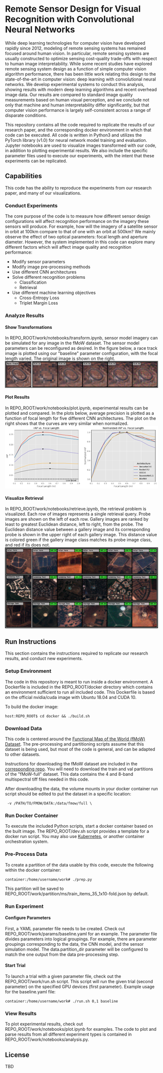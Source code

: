 # Remote Sensor Design for Visual Recognition with Convolutional Neural Networks
While deep learning technologies for computer vision have developed rapidly since 2012, modeling of remote sensing systems has remained focused around human vision. In particular, remote sensing systems are usually constructed to optimize sensing cost-quality trade-offs with respect to human image interpretability. While some recent studies have explored remote sensing system design as a function of simple computer vision algorithm performance, there has been little work relating this design to the state-of-the-art in computer vision: deep learning with convolutional neural networks. We develop experimental systems to conduct this analysis, showing results with modern deep learning algorithms and recent overhead image data. Our results are compared to standard image quality measurements based on human visual perception, and we conclude not only that machine and human interpretability differ significantly, but that computer vision performance is largely self-consistent across a range of disparate conditions.

This repository contains all the code required to replicate the results of our research paper, and the corresponding docker environment in which that code can be executed. All code is written in Python3 and utilizes the PyTorch library (v1.0) for neural network model training and evaluation. Jupyter notebooks are used to visualize images transformed with our code, in addition to plotting experimental results. We also include the specific parameter files used to execute our experiments, with the intent that these experiments can be replicated.

## Capabilities
This code has the ability to reproduce the experiments from our research paper, and many of our visualizations.

### Conduct Experiments
The core purpose of the code is to measure how different sensor design configurations will affect recognition performance on the imagery these sensors will produce. For example, how will the imagery of a satellite sensor in orbit at 100km compare to that of one with an orbit at 500km? We mainly observe the effect of two optical parameters: focal length and aperture diameter. However, the system implemented in this code can explore many different factors which will affect image quality and recognition performance:
- Modify sensor parameters
- Modify image pre-processing methods
- Use different CNN architectures
- Solve different recognition problems
    - Classification
    - Retrieval
- Use different machine learning objectives
    - Cross-Entropy Loss
    - Triplet Margin Loss

### Analyze Results

#### Show Transformations
In REPO_ROOT/work/notebooks/transform.ipynb, sensor model imagery can be simulated for any image in the fMoW dataset. The sensor model parameters can be reconfigured as desired. In the figure below, a race track image is plotted using our "baseline" parameter configuration, with the focal length varied. The original image is shown on the right.
![Alt](./.md/transform.png "caption")

#### Plot Results
In REPO_ROOT/work/notebooks/plot.ipynb, experimental results can be plotted and compared. In the plots below, average precision is plotted as a function of focal length for five different CNN architectures. The plot on the right shows that the curves are very similar when normalized.
![Alt](./.md/plot.png "caption")

#### Visualize Retrieval
In REPO_ROOT/work/notebooks/retrieve.ipynb, the retrieval problem is visualized. Each row of images represents a
single retrieval query. Probe images are shown on the left of each row. Gallery images are ranked by least to greatest Euclidean
distance, left to right, from the probe. The Euclidean distance value between a gallery image and its corresponding probe is shown in the upper right of each gallery image. This distance value is colored green if the gallery image class matches its probe image class, and red if its does not.
![Alt](./.md/retrieval.png "caption")

## Run Instructions
This section contains the instructions required to replicate our research results, and conduct new experiments.

### Setup Environment
The code in this repository is meant to run inside a docker environment. A Dockerfile is included in the REPO_ROOT/docker directory which contains an environment sufficient to run all included code. This Dockerfile is based on the official nvidia/cuda image with Ubuntu 18.04 and CUDA 10.

To build the docker image:
```
host:REPO_ROOT$ cd docker && ./build.sh
```
### Download Data
This code is centered around the [Functional Map of the World (fMoW) Dataset](https://github.com/fMoW/dataset). The pre-processing and partitioning scripts assume that this dataset is being used, but most of the code is general, and can be adapted to other datasets.

Instructions for downloading the fMoW dataset are included in the [corresponding repo](https://github.com/fMoW/dataset). You will need to download the train and val partitions of the "fMoW-full" dataset. This data contains the 4 and 8-band multispectral tiff files needed in this code.

After downloading the data, the volume mounts in your docker container run script should be edited to put the dataset in a specific location:
```
 -v /PATH/TO/FMOW/DATA:/data/fmow/full \
```

### Run Docker Container
To execute the included Python scripts, start a docker container based on the built image. The REPO_ROOT/dev.sh script provides a template for a docker run script. You may also use [Kubernetes](https://kubernetes.io/), or another container orchestration system.

### Pre-Process Data
To create a partition of the data usable by this code, execute the following within the docker container:
```
container:/home/username/work# ./prep.py
```
This partition will be saved to REPO_ROOT/work/partition/ms/train_items_35_1x10-fold.json by default.

### Run Experiment

#### Configure Parameters
First, a YAML parameter file needs to be created. Check out REPO_ROOT/work/params/baseline.yaml for an example. The parameter file divides parameters into logical groupings. For example, there are parameter groupings corresponding to the data, the CNN model, and the sensor simulation model. The data.partition_dir parameter will be configured to match the one output from the data pre-processing step.

#### Start Trial
To launch a trial with a given parameter file, check out the REPO_ROOT/work/run.sh script. This script will run the given trial (second parameter) on the specified GPU devices (first parameter). Example usage for the baseline.yaml file:
```
container:/home/username/work# ./run.sh 0,1 baseline
```

### View Results
To plot experimental results, check out REPO_ROOT/work/notebooks/plot.ipynb for examples. The code to plot and parse results from all different experiment types is contained in REPO_ROOT/work/notebooks/analysis.py.

## License
TBD
